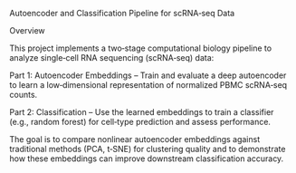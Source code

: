 Autoencoder and Classification Pipeline for scRNA‑seq Data

Overview

This project implements a two‑stage computational biology pipeline to analyze single‑cell RNA sequencing (scRNA‑seq) data:

Part 1: Autoencoder Embeddings – Train and evaluate a deep autoencoder to learn a low‑dimensional representation of normalized PBMC scRNA‑seq counts.

Part 2: Classification – Use the learned embeddings to train a classifier (e.g., random forest) for cell‑type prediction and assess performance.

The goal is to compare nonlinear autoencoder embeddings against traditional methods (PCA, t‑SNE) for clustering quality and to demonstrate how these embeddings can improve downstream classification accuracy.
